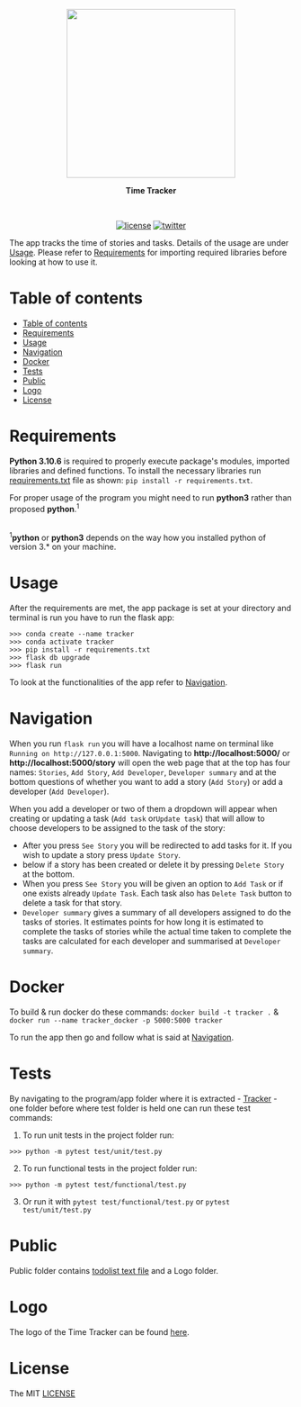 





















<p align=center>
  <img height="300px" src="https://github.com/aurimas13/Tracker/blob/main/public/logo/time_tracker.png"/>
</p>

<p align="center" > <b> Time Tracker </b> </p>
<br>
<p align=center>
  <a href="https://github.com/aurimas13/Tracker/blob/main/LICENSE"><img alt="license" src="https://img.shields.io/npm/l/express"></a>
  <a href="https://twitter.com/aurimasnausedas"><img alt="twitter" src="https://img.shields.io/twitter/follow/aurimasnausedas?style=social"/></a>
</p>

The app tracks the time of stories and tasks. Details of the usage are under [Usage](#usage).
Please refer to [Requirements](#requirements) for importing required libraries before looking at how to use it.

# Table of contents

[//]: # (- [Birthday Reminder App]&#40;#birthday-reminder-app&#41;)

- [Table of contents](#table-of-contents)
- [Requirements](#requirements)
- [Usage](#usage)
- [Navigation](#navigation)
- [Docker](#docker)
- [Tests](#tests)
- [Public](#public)
- [Logo](#photo)
- [License](#license)

# Requirements


[//]: # (`IMPORTANT NOTE:` To run the services you might need to use the virtual environment:)

[//]: # (```)

[//]: # (virtualenv my_env)

[//]: # (source my_env/bin/activate)

[//]: # (```)

**Python 3.10.6** is required to properly execute package's modules, imported libraries and defined functions. 
To install the necessary libraries run [requirements.txt](https://github.com/aurimas13/Tracker/blob/main/requirements.txt) file as shown: `pip install -r requirements.txt`.

For proper usage of the program you might need to run **python3** rather than proposed **python**.<sup>1</sup>


<br><sup>1</sup>**python** or **python3** depends on the way how you installed python of version 3.* on your machine. </br>

# Usage

After the requirements are met, the app package is set at your directory and terminal is run you have to run the flask app:
```
>>> conda create --name tracker 
>>> conda activate tracker 
>>> pip install -r requirements.txt
>>> flask db upgrade 
>>> flask run
```

To look at the functionalities of the app refer to [Navigation](#navigation).


# Navigation

When you run `flask run` you will have a localhost name on terminal like ` Running on http://127.0.0.1:5000`. 
Navigating to **http://localhost:5000/** or **http://localhost:5000/story** will open the web page that at the top has four names:
`Stories`, `Add Story`, `Add Developer`, `Developer summary` and at the bottom questions of whether you want to add a story (`Add Story`)
or add a developer (`Add Developer`).

When you add a developer or two of them a dropdown will appear when creating or updating a task (`Add task` or`Update task`) that will allow to choose developers to be assigned to the task of the story:

- After you press `See Story` you will be redirected to add tasks for it. If you wish to update a story press `Update Story`.
- below if a story has been created or delete it by pressing `Delete Story` at the bottom.
- When you press `See Story` you will be given an option to `Add Task` or if one exists already `Update Task`.
Each task also has `Delete Task` button to delete a task for that story.
- `Developer summary` gives a summary of all developers assigned to do the tasks of stories. 
It estimates points for how long it is estimated to complete the tasks of stories while the actual time taken to 
complete the tasks are calculated for each developer and summarised at `Developer summary`.

# Docker

To build & run docker do these commands: 
`docker build -t tracker .` & `docker run --name tracker_docker -p 5000:5000 tracker`

To run the app then go and follow what is said at [Navigation](#navigation).

# Tests

By navigating to the program/app folder where it is extracted - [Tracker](https://github.com/aurimas13/Tracker) - one folder before where test folder is held one can run these test commands:

1) To run unit tests in the project folder run:
```
>>> python -m pytest test/unit/test.py

```

2) To run functional tests in the project folder run:
```
>>> python -m pytest test/functional/test.py

```

3) Or run it with `pytest test/functional/test.py` or `pytest test/unit/test.py`

# Public

Public folder contains [todolist text file](https://github.com/aurimas13/Tracker/blob/main/public/todolist.txt) and a Logo folder.

[//]: # (- [task.pdf]&#40;https://github.com/aurimas13/BirthdayReminderApp/blob/main/Public/task.pdf&#41; - the problem for which this program was implemented.)

# Logo

The logo of the Time Tracker can be found [here](https://github.com/aurimas13/Tracker/blob/main/public/logo/time_tracker.png).

# License

The MIT [LICENSE](https://github.com/aurimas13/Tracker/blob/main/LICENSE)
